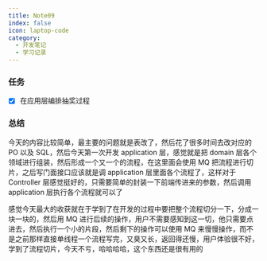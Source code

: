 ```yaml
---
title: Note09
index: false
icon: laptop-code
category:
  - 开发笔记
  - 学习记录
---
```


### 任务

- [x] 在应用层编排抽奖过程

### 总结

今天的内容比较简单，最主要的问题就是表改了，然后花了很多时间去改对应的 PO 以及 SQL，然后今天第一次开发 application 层，感觉就是把 domain 层各个领域进行组装，然后形成一个又一个的流程，在这里面会使用 MQ 把流程进行切片，之后写门面接口应该就是调 application 层里面各个流程了，这样对于 Controller 层感觉挺好的，只需要简单的封装一下前端传进来的参数，然后调用 application 层执行各个流程就可以了

感觉今天最大的收获就在于学到了在开发的过程中要把整个流程切分一下，分成一块一块的，然后用 MQ 进行后续的操作，用户不需要感知到这一切，他只需要点进去，然后执行一个小的片段，然后剩下的操作可以使用 MQ 来慢慢操作，而不是之前那样直接单线程一个流程写完，又臭又长，返回得还慢，用户体验很不好，学到了流程切片，今天不亏，哈哈哈哈，这个东西还是很有用的

<script>
  export default {
  mounted() {
    var _hmt = _hmt || [];
    (function() {
      var hm = document.createElement("script");
      hm.src = "https://hm.baidu.com/hm.js?dde81d59b7c7aafd3069d07bdb17e1a1";
      var s = document.getElementsByTagName("script")[0]; 
      s.parentNode.insertBefore(hm, s);
    })();
  }
}
</script>